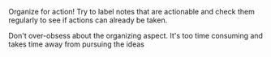 Organize for action!
Try to label notes that are actionable and check them regularly to see if actions can already be taken.

Don't over-obsess about the organizing aspect. It's too time consuming and takes time away from pursuing the ideas